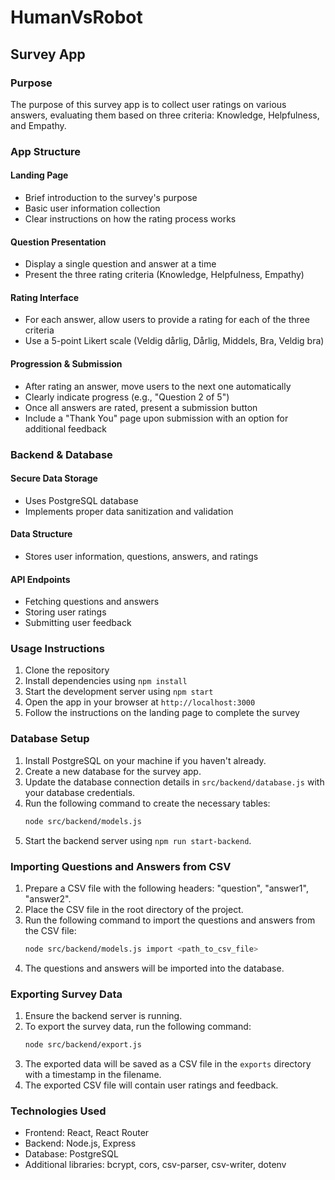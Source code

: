 # HumanVsRobot

## Survey App

### Purpose
The purpose of this survey app is to collect user ratings on various answers, evaluating them based on three criteria: Knowledge, Helpfulness, and Empathy.

### App Structure

#### Landing Page
- Brief introduction to the survey's purpose
- Basic user information collection
- Clear instructions on how the rating process works

#### Question Presentation
- Display a single question and answer at a time
- Present the three rating criteria (Knowledge, Helpfulness, Empathy)

#### Rating Interface
- For each answer, allow users to provide a rating for each of the three criteria
- Use a 5-point Likert scale (Veldig dårlig, Dårlig, Middels, Bra, Veldig bra)

#### Progression & Submission
- After rating an answer, move users to the next one automatically
- Clearly indicate progress (e.g., "Question 2 of 5")
- Once all answers are rated, present a submission button
- Include a "Thank You" page upon submission with an option for additional feedback

### Backend & Database

#### Secure Data Storage
- Uses PostgreSQL database
- Implements proper data sanitization and validation

#### Data Structure
- Stores user information, questions, answers, and ratings

#### API Endpoints
- Fetching questions and answers
- Storing user ratings
- Submitting user feedback

### Usage Instructions
1. Clone the repository
2. Install dependencies using `npm install`
3. Start the development server using `npm start`
4. Open the app in your browser at `http://localhost:3000`
5. Follow the instructions on the landing page to complete the survey

### Database Setup
1. Install PostgreSQL on your machine if you haven't already.
2. Create a new database for the survey app.
3. Update the database connection details in `src/backend/database.js` with your database credentials.
4. Run the following command to create the necessary tables:
   ```bash
   node src/backend/models.js
   ```
5. Start the backend server using `npm run start-backend`.

### Importing Questions and Answers from CSV
1. Prepare a CSV file with the following headers: "question", "answer1", "answer2".
2. Place the CSV file in the root directory of the project.
3. Run the following command to import the questions and answers from the CSV file:
   ```bash
   node src/backend/models.js import <path_to_csv_file>
   ```
4. The questions and answers will be imported into the database.

### Exporting Survey Data
1. Ensure the backend server is running.
2. To export the survey data, run the following command:
   ```bash
   node src/backend/export.js
   ```
3. The exported data will be saved as a CSV file in the `exports` directory with a timestamp in the filename.
4. The exported CSV file will contain user ratings and feedback.

### Technologies Used
- Frontend: React, React Router
- Backend: Node.js, Express
- Database: PostgreSQL
- Additional libraries: bcrypt, cors, csv-parser, csv-writer, dotenv

